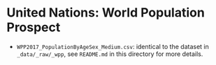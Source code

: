 # United Nations: World Population Prospect

- `WPP2017_PopulationByAgeSex_Medium.csv`: identical to the dataset in `_data/_raw/_wpp`, see `README.md` in this directory for more details.